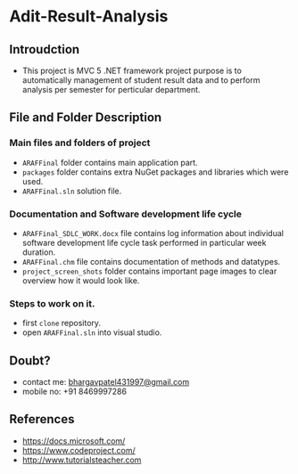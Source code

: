 # Adit-Result-Analysis
## Introudction
- This project is MVC 5 .NET framework project purpose is to automatically management of student result data and to perform analysis per semester for perticular department.

## File and Folder Description
### Main files and folders of project
- ```ARAFFinal``` folder contains main application part.
- ```packages``` folder contains extra NuGet packages and libraries which were used.
- ```ARAFFinal.sln``` solution file.

### Documentation and Software development life cycle
- ```ARAFFinal_SDLC_WORK.docx``` file contains log information about individual software development life cycle task performed in particular week duration.
- ```ARAFFinal.chm``` file contains documentation of methods and datatypes.
- ```project_screen_shots``` folder contains important page images to clear overview how it would look like.

### Steps to work on it.
- first ```clone``` repository.
- open ```ARAFFinal.sln``` into visual studio.

## Doubt?
- contact me: bhargavpatel431997@gmail.com
- mobile  no: +91 8469997286

## References
- https://docs.microsoft.com/
- https://www.codeproject.com/
- http://www.tutorialsteacher.com
